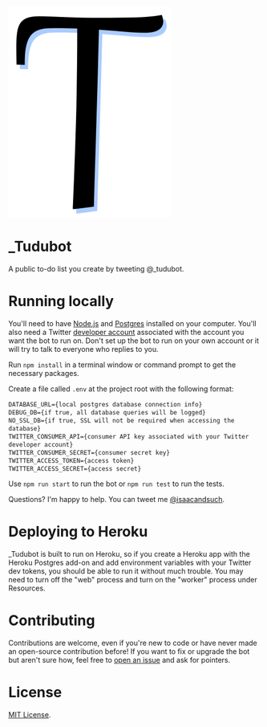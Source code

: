 ![_Tudubot logo](static/logo.svg)

# _Tudubot
A public to-do list you create by tweeting @_tudubot.

# Running locally
You'll need to have [Node.js](https://nodejs.org/en/) and [Postgres](https://www.postgresql.org/) installed on your computer. You'll also need a Twitter [developer account](https://developer.twitter.com/) associated with the account you want the bot to run on. Don't set up the bot to run on your own account or it will try to talk to everyone who replies to you.

Run `npm install` in a terminal window or command prompt to get the necessary packages.

Create a file called `.env` at the project root with the following format:

```
DATABASE_URL={local postgres database connection info}
DEBUG_DB={if true, all database queries will be logged}
NO_SSL_DB={if true, SSL will not be required when accessing the database}
TWITTER_CONSUMER_API={consumer API key associated with your Twitter developer account}
TWITTER_CONSUMER_SECRET={consumer secret key}
TWITTER_ACCESS_TOKEN={access token}
TWITTER_ACCESS_SECRET={access secret}
```

Use `npm run start` to run the bot or `npm run test` to run the tests.

Questions? I'm happy to help. You can tweet me [@isaacandsuch](https://twitter.com/isaacandsuch).

# Deploying to Heroku
_Tudubot is built to run on Heroku, so if you create a Heroku app with the Heroku Postgres add-on and add environment variables with your Twitter dev tokens, you should be able to run it without much trouble. You may need to turn off the "web" process and turn on the "worker" process under Resources.

# Contributing
Contributions are welcome, even if you're new to code or have never made an open-source contribution before! If you want to fix or upgrade the bot but aren't sure how, feel free to [open an issue](https://github.com/isaaclyman/tudubot/issues/new) and ask for pointers.

# License
[MIT License](https://opensource.org/licenses/MIT).